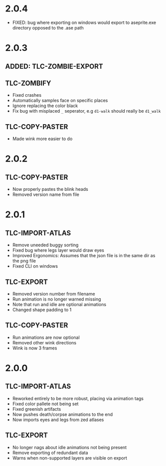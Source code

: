 # 2.0.4
* FIXED: bug where exporting on windows would export to aseprite.exe directory opposed to the .ase path

# 2.0.3
## ADDED: TLC-ZOMBIE-EXPORT
## TLC-ZOMBIFY
* Fixed crashes
* Automatically samples face on specific places
* Ignore replacing the color black
* Fix bug with misplaced `_` seperator, e.g `d1-walk` should really be `d1_walk`
## TLC-COPY-PASTER
* Made wink more easier to do

# 2.0.2
## TLC-COPY-PASTER
* Now properly pastes the blink heads
* Removed version name from file

# 2.0.1
## TLC-IMPORT-ATLAS
* Remove uneeded buggy sorting
* Fixed bug where legs layer would draw eyes
* Improved Ergonomics: Assumes that the json file is in the same dir as the png file
* Fixed CLI on windows

## TLC-EXPORT
* Removed version number from filename
* Run animation is no longer warned missing
* Note that run and idle are optional animations
* Changed shape padding to 1

## TLC-COPY-PASTER
* Run animations are now optional
* Removed other wink directions
* Wink is now 3 frames

# 2.0.0
## TLC-IMPORT-ATLAS
* Reworked entirely to be more robust, placing via animation tags
* Fixed color pallete not being set
* Fixed greenish artifacts
* Now pushes death/corpse animations to the end
* Now imports eyes and legs from zed atlases

## TLC-EXPORT
* No longer nags about idle animations not being present
* Remove exporting of redundant data
* Warns when non-supported layers are visible on export 
